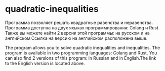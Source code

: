 # quadratic-inequalities

Программа позволяет решать квадратные равенства и неравенства. Программа доступна на двух яхыках программирования: Golang и Rust. Также вы можете найти 2 версии этой программы: на русском и на английском.Ссылка на версию на английском расположена выше.

The program allows you to solve quadratic inequalities and inequalities. The program is available in two programming languages: Golang and Rust. You can also find 2 versions of this program: in Russian and in English.The link to the English version is located above.
